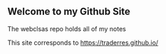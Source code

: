 ## Welcome to my Github Site

The webclsas repo holds all of my notes


This site corresponds to https://traderres.github.io/

